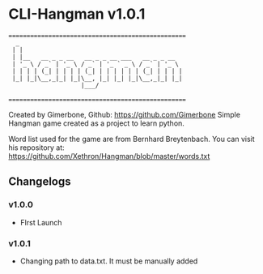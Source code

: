 # CLI-Hangman v1.0.1

```
=================================================
  _                                            
 | |                                            
 | |__   __ _ _ __   __ _ _ __ ___   __ _ _ __  
 | '_ \ / _` | '_ \ / _` | '_ ` _ \ / _` | '_ \ 
 | | | | (_| | | | | (_| | | | | | | (_| | | | |
 |_| |_|\__,_|_| |_|\__, |_| |_| |_|\__,_|_| |_|
                    |___/

=================================================
```

Created by Gimerbone, Github: https://github.com/Gimerbone
Simple Hangman game created as a project to learn python.

Word list used for the game are from Bernhard Breytenbach.
You can visit his repository at: https://github.com/Xethron/Hangman/blob/master/words.txt
<br>

## Changelogs

### v1.0.0
- FIrst Launch

### v1.0.1
- Changing path to data.txt. It must be manually added
